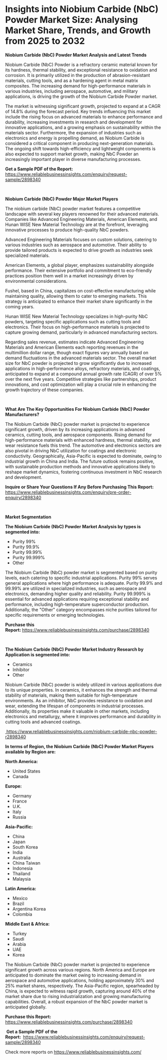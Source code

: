 <p><h1>Insights into Niobium Carbide (NbC) Powder Market Size: Analysing Market Share, Trends, and Growth from 2025 to 2032</h1></p><p><strong>Niobium Carbide (NbC) Powder Market Analysis and Latest Trends</strong></p>
<p><p>Niobium Carbide (NbC) Powder is a refractory ceramic material known for its hardness, thermal stability, and exceptional resistance to oxidation and corrosion. It is primarily utilized in the production of abrasion-resistant materials, cutting tools, and as a hardening agent in metal matrix composites. The increasing demand for high-performance materials in various industries, including aerospace, automotive, and military applications, is driving the growth of the Niobium Carbide Powder market.</p><p>The market is witnessing significant growth, projected to expand at a CAGR of 14.8% during the forecast period. Key trends influencing this market include the rising focus on advanced materials to enhance performance and durability, increasing investments in research and development for innovative applications, and a growing emphasis on sustainability within the materials sector. Furthermore, the expansion of industries such as electronics and energy is propelling demand, as Niobium Carbide is considered a critical component in producing next-generation materials. The ongoing shift towards high-efficiency and lightweight components is also expected to support market growth, making NbC Powder an increasingly important player in diverse manufacturing processes.</p></p>
<p><strong>Get a Sample PDF of the Report:&nbsp;</strong> <a href="https://www.reliablebusinessinsights.com/enquiry/request-sample/2898340?utm_campaign=2296&utm_medium=2&utm_source=Github&utm_content=ia&utm_term=15032025&utm_id=niobium-carbide-nbc-powder">https://www.reliablebusinessinsights.com/enquiry/request-sample/2898340</a></p>
<p>&nbsp;</p>
<p><strong>Niobium Carbide (NbC) Powder Major Market Players</strong></p>
<p><p>The niobium carbide (NbC) powder market features a competitive landscape with several key players renowned for their advanced materials. Companies like Advanced Engineering Materials, American Elements, and Hunan WISE New Material Technology are at the forefront, leveraging innovative processes to produce high-quality NbC powders. </p><p>Advanced Engineering Materials focuses on custom solutions, catering to various industries such as aerospace and automotive. Their ability to provide tailored products is expected to drive growth as industries seek specialized materials.</p><p>American Elements, a global player, emphasizes sustainability alongside performance. Their extensive portfolio and commitment to eco-friendly practices position them well in a market increasingly driven by environmental considerations.</p><p>Fushel, based in China, capitalizes on cost-effective manufacturing while maintaining quality, allowing them to cater to emerging markets. This strategy is anticipated to enhance their market share significantly in the coming years.</p><p>Hunan WISE New Material Technology specializes in high-purity NbC powders, targeting specific applications such as cutting tools and electronics. Their focus on high-performance materials is projected to capture growing demand, particularly in advanced manufacturing sectors.</p><p>Regarding sales revenue, estimates indicate Advanced Engineering Materials and American Elements each reporting revenues in the multimillion dollar range, though exact figures vary annually based on demand fluctuations in the advanced materials sector. The overall market size for NbC powder is projected to grow significantly due to increased applications in high-performance alloys, refractory materials, and coatings, anticipated to expand at a compound annual growth rate (CAGR) of over 5% over the next five years. Competitive strategies like partnerships, product innovations, and cost optimization will play a crucial role in enhancing the growth trajectory of these companies.</p></p>
<p>&nbsp;</p>
<p><strong>What Are The Key Opportunities For Niobium Carbide (NbC) Powder Manufacturers?</strong></p>
<p><p>The Niobium Carbide (NbC) powder market is projected to experience significant growth, driven by its increasing applications in advanced ceramics, cutting tools, and aerospace components. Rising demand for high-performance materials with enhanced hardness, thermal stability, and wear resistance fuels this trend. The automotive and electronics sectors are also pivotal in driving NbC utilization for coatings and electronic conductivity. Geographically, Asia-Pacific is expected to dominate, owing to industrial growth in China and India. The future outlook remains positive, with sustainable production methods and innovative applications likely to reshape market dynamics, fostering continuous investment in NbC research and development.</p></p>
<p><strong>Inquire or Share Your Questions If Any Before Purchasing This Report:</strong> <a href="https://www.reliablebusinessinsights.com/enquiry/pre-order-enquiry/2898340?utm_campaign=2296&utm_medium=2&utm_source=Github&utm_content=ia&utm_term=15032025&utm_id=niobium-carbide-nbc-powder">https://www.reliablebusinessinsights.com/enquiry/pre-order-enquiry/2898340</a></p>
<p>&nbsp;</p>
<p><strong>Market Segmentation</strong></p>
<p><strong>The Niobium Carbide (NbC) Powder Market Analysis by types is segmented into:</strong></p>
<p><ul><li>Purity 99%</li><li>Purity 99.9%</li><li>Purity 99.99%</li><li>Purity 99.999%</li><li>Other</li></ul></p>
<p><p>The Niobium Carbide (NbC) powder market is segmented based on purity levels, each catering to specific industrial applications. Purity 99% serves general applications where high performance is adequate. Purity 99.9% and 99.99% are utilized in specialized industries, such as aerospace and electronics, demanding higher quality and reliability. Purity 99.999% is essential for advanced applications requiring exceptional stability and performance, including high-temperature superconductor production. Additionally, the "Other" category encompasses niche purities tailored for specific requirements or emerging technologies.</p></p>
<p><strong>Purchase this Report:&nbsp;</strong><a href="https://www.reliablebusinessinsights.com/purchase/2898340?utm_campaign=2296&utm_medium=2&utm_source=Github&utm_content=ia&utm_term=15032025&utm_id=niobium-carbide-nbc-powder">https://www.reliablebusinessinsights.com/purchase/2898340</a></p>
<p>&nbsp;</p>
<p><strong>The Niobium Carbide (NbC) Powder Market Industry Research by Application is segmented into:</strong></p>
<p><ul><li>Ceramics</li><li>Inhibitor</li><li>Other</li></ul></p>
<p><p>Niobium Carbide (NbC) powder is widely utilized in various applications due to its unique properties. In ceramics, it enhances the strength and thermal stability of materials, making them suitable for high-temperature environments. As an inhibitor, NbC provides resistance to oxidation and wear, extending the lifespan of components in industrial processes. Additionally, its properties make it valuable in other markets, including electronics and metallurgy, where it improves performance and durability in cutting tools and advanced coatings.</p></p>
<p><a href="https://www.reliablebusinessinsights.com/niobium-carbide-nbc-powder-r2898340?utm_campaign=2296&utm_medium=2&utm_source=Github&utm_content=ia&utm_term=15032025&utm_id=niobium-carbide-nbc-powder">&nbsp;https://www.reliablebusinessinsights.com/niobium-carbide-nbc-powder-r2898340</a></p>
<p><strong>In terms of Region, the Niobium Carbide (NbC) Powder Market Players available by Region are:</strong></p>
<p>
    <p> <strong> North America: </strong>
        <ul>
            <li>United States</li>
            <li>Canada</li>
        </ul>
        </p> 
    <p> <strong> Europe: </strong>
        <ul>
            <li>Germany</li>
            <li>France</li>
            <li>U.K.</li>
            <li>Italy</li>
            <li>Russia</li>
        </ul>
        </p> 
    <p> <strong> Asia-Pacific: </strong>
        <ul>
            <li>China</li>
            <li>Japan</li>
            <li>South Korea</li>
            <li>India</li>
            <li>Australia</li>
            <li>China Taiwan</li>
            <li>Indonesia</li>
            <li>Thailand</li>
            <li>Malaysia</li>
        </ul>
        </p> 
    <p> <strong> Latin America: </strong>
        <ul>
            <li>Mexico</li>
            <li>Brazil</li>
            <li>Argentina Korea</li>
            <li>Colombia</li>
        </ul>
        </p> 
    <p> <strong> Middle East & Africa: </strong>
        <ul>
            <li>Turkey</li>
            <li>Saudi</li>
            <li>Arabia</li>
            <li>UAE</li>
            <li>Korea</li>
        </ul>
    </p>
    </p>
<p><p>The Niobium Carbide (NbC) powder market is projected to experience significant growth across various regions. North America and Europe are anticipated to dominate the market owing to increasing demand in aerospace and automotive applications, holding approximately 30% and 25% market shares, respectively. The Asia-Pacific region, spearheaded by China, is expected to witness rapid growth, capturing around 40% of the market share due to rising industrialization and growing manufacturing capabilities. Overall, a robust expansion of the NbC powder market is anticipated globally.</p></p>
<p><strong>Purchase this Report: </strong><a href="https://www.reliablebusinessinsights.com/purchase/2898340?utm_campaign=2296&utm_medium=2&utm_source=Github&utm_content=ia&utm_term=15032025&utm_id=niobium-carbide-nbc-powder">https://www.reliablebusinessinsights.com/purchase/2898340</a></p>
<p>&nbsp;<strong>Get a Sample PDF of the Report:&nbsp;&nbsp;</strong><a href="https://www.reliablebusinessinsights.com/enquiry/request-sample/2898340?utm_campaign=2296&utm_medium=2&utm_source=Github&utm_content=ia&utm_term=15032025&utm_id=niobium-carbide-nbc-powder">https://www.reliablebusinessinsights.com/enquiry/request-sample/2898340</a></p>
<p><strong></strong></p>
<p>Check more reports on <a href="https://www.reliablebusinessinsights.com/?utm_campaign=2296&utm_medium=2&utm_source=Github&utm_content=ia&utm_term=15032025&utm_id=niobium-carbide-nbc-powder">https://www.reliablebusinessinsights.com/</a></p>